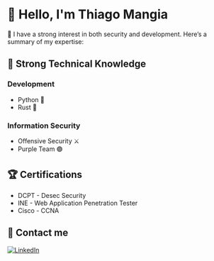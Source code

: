 # 👋 Hello, I'm Thiago Mangia

🚀 I have a strong interest in both security and development. Here’s a summary of my expertise:

## 🚀 Strong Technical Knowledge

### Development

- Python 🐍
- Rust 🦀

### Information Security

- Offensive Security ⚔️
- Purple Team 🟣

## 🏆 Certifications

- DCPT - Desec Security
- INE - Web Application Penetration Tester
- Cisco - CCNA

## 📩 Contact me

<p align="left">
  <a href="https://www.linkedin.com/in/thiagomangia/" target="_blank"><img alt="LinkedIn" src="https://img.shields.io/badge/LinkedIn-@thiagolmoraes-blue?style=flat&logo=linkedin"></a>
</p>

